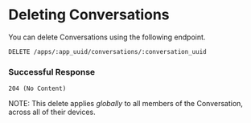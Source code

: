 # Deleting Conversations

You can delete Conversations using the following endpoint.

```request
DELETE /apps/:app_uuid/conversations/:conversation_uuid
```

### Successful Response

```text
204 (No Content)
```

NOTE: This delete applies _globally_ to all members of the Conversation, across all of their devices.
